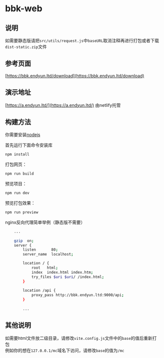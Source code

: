 # bbk-web

## 说明

如需要静态版请把`src/utils/request.js`中`baseURL`取消注释再进行打包或者下载`dist-static.zip`文件

## 参考页面

[https://bbk.endyun.ltd/download](https://bbk.endyun.ltd/download)

## 演示地址

[https://a.endyun.ltd/](https://a.endyun.ltd/) 由netlify托管

## 构建方法

你需要安装[nodejs](https://nodejs.org/)

首先运行下面命令安装库

```bash
npm install
```

打包网页：

```bash
npm run build
```

预览项目：

```bash
npm run dev
```

预览打包效果：

```bash
npm run preview
```

nginx反向代理简单举例（静态版不需要）

```bash
    ...
    
    gzip  on;
    server {
        listen       80;
        server_name  localhost;

        location / {
            root   html;
            index  index.html index.htm;
            try_files $uri $uri/ /index.html;
        }
        
        location /api {
            proxy_pass http://bbk.endyun.ltd:9000/api; 
        }
        
        ...

```

## 其他说明

如需要html文件放二级目录，请修改`vite.config.js`文件中的`base`的值后重新打包  
例如你的想在`127.0.0.1/mc`域名下访问，请修改`base`的值为`/mc`



